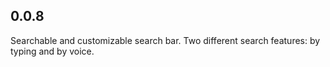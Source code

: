 ## 0.0.8

Searchable and customizable search bar. Two different search features: by typing and by voice.
